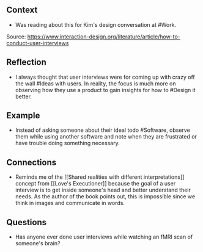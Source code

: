 ## Context
- Was reading about this for Kim's design conversation at #Work. 

Source: https://www.interaction-design.org/literature/article/how-to-conduct-user-interviews

## Reflection
- I always thought that user interviews were for coming up with crazy off the wall #Ideas with users. In reality, the focus is much more on observing how they use a product to gain insights for how to #Design it better. 

## Example
- Instead of asking someone about their ideal todo #Software, observe them while using another software and note when they are frustrated or have trouble doing something necessary. 

## Connections
- Reminds me of the [[Shared realities with different interpretations]] concept from [[Love's Executioner]] because the goal of a user interview is to get inside someone's head and better understand their needs. As the author of the book points out, this is impossible since we think in images and communicate in words. 

## Questions
- Has anyone ever done user interviews while watching an fMRI scan of someone's brain? 